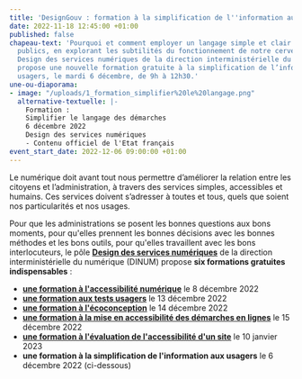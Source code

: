 ```yaml
---
title: 'DesignGouv : formation à la simplification de l''information aux usagers'
date: 2022-11-18 12:45:00 +01:00
published: false
chapeau-text: 'Pourquoi et comment employer un langage simple et clair pour nos services
  publics, en explorant les subtilités du fonctionnement de notre cerveau  : le pôle
  Design des services numériques de la direction interministérielle du numérique (DINUM)
  propose une nouvelle formation gratuite à la simplification de l’information aux
  usagers, le mardi 6 décembre, de 9h à 12h30.'
une-ou-diaporama:
- image: "/uploads/1_formation_simplifier%20le%20langage.png"
  alternative-textuelle: |-
    Formation :
    Simplifier le langage des démarches
    6 décembre 2022
    Design des services numériques
    - Contenu officiel de l'Etat français
event_start_date: 2022-12-06 09:00:00 +01:00
---
```


Le numérique doit avant tout nous permettre d’améliorer la relation entre les citoyens et l’administration, à travers des services simples, accessibles et humains. Ces services doivent s’adresser à toutes et tous, quels que soient nos particularités et nos usages.

Pour que les administrations se posent les bonnes questions aux bons moments, pour qu'elles prennent les bonnes décisions avec les bonnes méthodes et les bons outils, pour qu'elles travaillent avec les bons interlocuteurs, le pôle [**Design des services numériques**](https://design.numerique.gouv.fr/ "Design des services numériques - Lien externe") de la direction interministérielle du numérique (DINUM) propose **six formations gratuites indispensables** : 
* **[une formation à l'accessibilité numérique](https://www.numerique.gouv.fr/agenda/designgouv-formation-accessibilite-numerique-2022/)** le 8 décembre 2022
* **[une formation aux tests usagers](https://www.numerique.gouv.fr/agenda/designgouv-formation-tests-usagers/)** le 13 décembre 2022
* **[une formation à l'écoconception](https://www.numerique.gouv.fr/agenda/designgouv-formation-ecoconception-2022/)** le 14 décembre 2022
* **[une formation à la mise en accessibilité des démarches en lignes](https://www.numerique.gouv.fr/agenda/designgouv-formation-accessibilite-demarches-2022/)** le 15 décembre 2022
* **[une formation à l'évaluation de l'accessibilité d'un site](https://www.numerique.gouv.fr/agenda/designgouv-formation-evaluation-accessibilite/)** le 10 janvier 2023
* **une formation à la simplification de l'information aux usagers** le 6 décembre 2022 (ci-dessous)